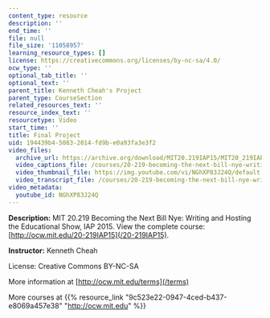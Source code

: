 ```yaml
---
content_type: resource
description: ''
end_time: ''
file: null
file_size: '11058957'
learning_resource_types: []
license: https://creativecommons.org/licenses/by-nc-sa/4.0/
ocw_type: ''
optional_tab_title: ''
optional_text: ''
parent_title: Kenneth Cheah's Project
parent_type: CourseSection
related_resources_text: ''
resource_index_text: ''
resourcetype: Video
start_time: ''
title: Final Project
uid: 194439b4-5083-2014-fd9b-e0a93fa3e3f2
video_files:
  archive_url: https://archive.org/download/MIT20.219IAP15/MIT20_219IAP15_KC_D13_Final_Project_360p.mp4
  video_captions_file: /courses/20-219-becoming-the-next-bill-nye-writing-and-hosting-the-educational-show-january-iap-2015/49bddb82633355529611d54e1ef5a02e_NGhXP83J24Q.vtt
  video_thumbnail_file: https://img.youtube.com/vi/NGhXP83J24Q/default.jpg
  video_transcript_file: /courses/20-219-becoming-the-next-bill-nye-writing-and-hosting-the-educational-show-january-iap-2015/5f001f9d1c4cae3342184b10a7c87154_NGhXP83J24Q.pdf
video_metadata:
  youtube_id: NGhXP83J24Q
---
```


**Description:** MIT 20.219 Becoming the Next Bill Nye: Writing and Hosting the Educational Show, IAP 2015. View the complete course: [http://ocw.mit.edu/20-219IAP15](/20-219IAP15).

**Instructor:** Kenneth Cheah

License: Creative Commons BY-NC-SA

More information at [http://ocw.mit.edu/terms](/terms)

More courses at {{% resource_link "9c523e22-0947-4ced-b437-e8069a457e38" "http://ocw.mit.edu" %}}

